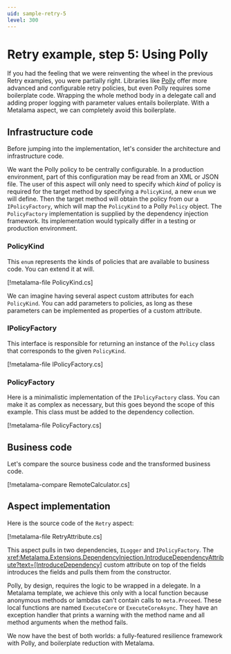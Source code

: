 ```yaml
---
uid: sample-retry-5
level: 300
---
```


# Retry example, step 5: Using Polly

If you had the feeling that we were reinventing the wheel in the previous Retry examples, you were partially right. Libraries like [Polly](https://github.com/App-vNext/Polly) offer more advanced and configurable retry policies, but even Polly requires some boilerplate code. Wrapping the whole method body in a delegate call and adding proper logging with parameter values entails boilerplate. With a Metalama aspect, we can completely avoid this boilerplate.

## Infrastructure code

Before jumping into the implementation, let's consider the architecture and infrastructure code.

We want the Polly policy to be centrally configurable. In a production environment, part of this configuration may be read from an XML or JSON file. The user of this aspect will only need to specify which _kind_ of policy is required for the target method by specifying a `PolicyKind`, a new `enum` we will define. Then the target method will obtain the policy from our a `IPolicyFactory`, which will map the `PolicyKind` to a Polly `Policy` object. The `PolicyFactory` implementation is supplied by the dependency injection framework. Its implementation would typically differ in a testing or production environment.

### PolicyKind

This `enum` represents the kinds of policies that are available to business code. You can extend it at will.

[!metalama-file PolicyKind.cs]

We can imagine having several aspect custom attributes for each `PolicyKind`. You can add parameters to policies, as long as these parameters can be implemented as properties of a custom attribute.

### IPolicyFactory

This interface is responsible for returning an instance of the `Policy` class that corresponds to the given `PolicyKind`.

[!metalama-file IPolicyFactory.cs]

### PolicyFactory

Here is a minimalistic implementation of the `IPolicyFactory` class. You can make it as complex as necessary, but this goes beyond the scope of this example. This class must be added to the dependency collection.

[!metalama-file PolicyFactory.cs]

## Business code

Let's compare the source business code and the transformed business code.

[!metalama-compare RemoteCalculator.cs]

## Aspect implementation

Here is the source code of the `Retry` aspect:

[!metalama-file RetryAttribute.cs]

This aspect pulls in two dependencies, `ILogger` and `IPolicyFactory`. The <xref:Metalama.Extensions.DependencyInjection.IntroduceDependencyAttribute?text=[IntroduceDependency]> custom attribute on top of the fields introduces the fields and pulls them from the constructor.

Polly, by design, requires the logic to be wrapped in a delegate. In a Metalama template, we achieve this only with a local function because anonymous methods or lambdas can't contain calls to `meta.Proceed`. These local functions are named `ExecuteCore` or `ExecuteCoreAsync`. They have an exception handler that prints a warning with the method name and all method arguments when the method fails.

We now have the best of both worlds: a fully-featured resilience framework with Polly, and boilerplate reduction with Metalama.
